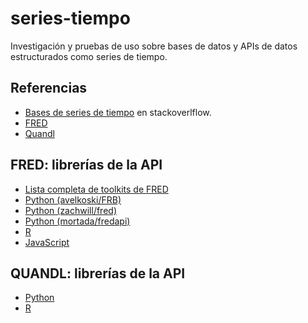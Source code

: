 # series-tiempo
Investigación y pruebas de uso sobre bases de datos y APIs de datos estructurados como series de tiempo.

## Referencias

* [Bases de series de tiempo](http://stackoverflow.com/questions/8816429/is-there-a-powerful-database-system-for-time-series-data?answertab=votes#tab-top) en stackoverlflow.
* [FRED](https://fred.stlouisfed.org/)
* [Quandl](https://www.quandl.com/)

## FRED: librerías de la API

* [Lista completa de toolkits de FRED](https://research.stlouisfed.org/docs/api/fred/#Toolkits)
* [Python (avelkoski/FRB)](https://github.com/avelkoski/FRB)
* [Python (zachwill/fred)](https://github.com/zachwill/fred)
* [Python (mortada/fredapi)](https://github.com/mortada/fredapi)
* [R](https://github.com/sboysel/fredr)
* [JavaScript](https://github.com/Rleahy22/fredApi)


## QUANDL: librerías de la API

* [Python](https://www.quandl.com/tools/python)
* [R](https://www.quandl.com/tools/r)

